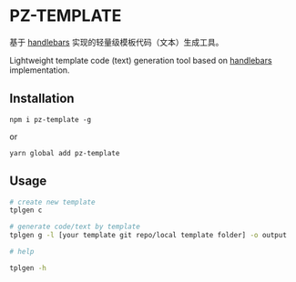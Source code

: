 # PZ-TEMPLATE

基于 [handlebars](https://handlebarsjs.com/guide/) 实现的轻量级模板代码（文本）生成工具。

Lightweight template code (text) generation tool based on [handlebars](https://handlebarsjs.com/guide/) implementation.

## Installation

`npm i pz-template -g`

or

`yarn global add pz-template`

## Usage

```sh
# create new template
tplgen c

# generate code/text by template
tplgen g -l [your template git repo/local template folder] -o output

# help

tplgen -h
```
